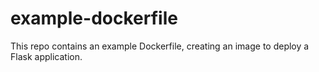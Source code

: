 # example-dockerfile
This repo contains an example Dockerfile, creating an image to deploy a Flask application. 
